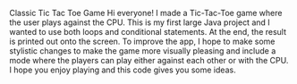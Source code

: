Classic Tic Tac Toe Game
Hi everyone! I made a Tic-Tac-Toe game where the user plays against the CPU. This is my first large Java project and I wanted to use both loops and conditional statements. At the end, the result is printed out onto the screen. To improve the app, I hope to make some stylistic changes to make the game more visually pleasing and include a mode where the players can play either against each other or with the CPU. I hope you enjoy playing and this code gives you some ideas.
